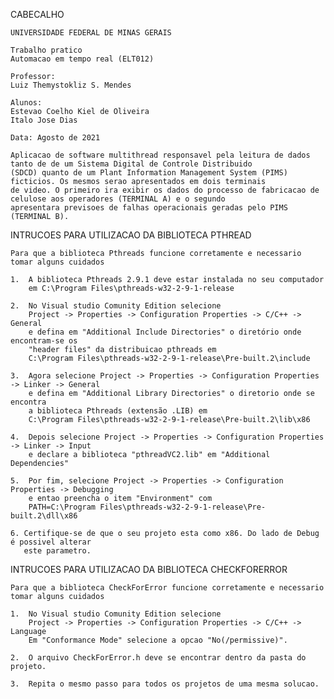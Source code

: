 CABECALHO

    UNIVERSIDADE FEDERAL DE MINAS GERAIS
 
    Trabalho pratico
    Automacao em tempo real (ELT012)
  
    Professor: 
    Luiz Themystokliz S. Mendes
 
    Alunos:
    Estevao Coelho Kiel de Oliveira
    Italo Jose Dias

    Data: Agosto de 2021

    Aplicacao de software multithread responsavel pela leitura de dados tanto de de um Sistema Digital de Controle Distribuido 
    (SDCD) quanto de um Plant Information Management System (PIMS) ficticios. Os mesmos serao apresentados em dois terminais
    de video. O primeiro ira exibir os dados do processo de fabricacao de celulose aos operadores (TERMINAL A) e o segundo
    apresentara previsoes de falhas operacionais geradas pelo PIMS (TERMINAL B).


INTRUCOES PARA UTILIZACAO DA BIBLIOTECA PTHREAD

    Para que a biblioteca Pthreads funcione corretamente e necessario tomar alguns cuidados
  
    1.  A biblioteca Pthreads 2.9.1 deve estar instalada no seu computador
        em C:\Program Files\pthreads-w32-2-9-1-release
 
    2.  No Visual studio Comunity Edition selecione
        Project -> Properties -> Configuration Properties -> C/C++ -> General
        e defina em "Additional Include Directories" o diretório onde encontram-se os
        "header files" da distribuicao pthreads em
        C:\Program Files\pthreads-w32-2-9-1-release\Pre-built.2\include

    3.  Agora selecione Project -> Properties -> Configuration Properties -> Linker -> General
        e defina em "Additional Library Directories" o diretorio onde se encontra
        a biblioteca Pthreads (extensão .LIB) em
        C:\Program Files\pthreads-w32-2-9-1-release\Pre-built.2\lib\x86
 
    4.  Depois selecione Project -> Properties -> Configuration Properties -> Linker -> Input
        e declare a biblioteca "pthreadVC2.lib" em "Additional Dependencies"
 
    5.  Por fim, selecione Project -> Properties -> Configuration Properties -> Debugging 
        e entao preencha o item "Environment" com
        PATH=C:\Program Files\pthreads-w32-2-9-1-release\Pre-built.2\dll\x86

    6. Certifique-se de que o seu projeto esta como x86. Do lado de Debug é possivel alterar
       este parametro.


INTRUCOES PARA UTILIZACAO DA BIBLIOTECA CHECKFORERROR

    Para que a biblioteca CheckForError funcione corretamente e necessario tomar alguns cuidados

    1.  No Visual studio Comunity Edition selecione
        Project -> Properties -> Configuration Properties -> C/C++ -> Language
        Em "Conformance Mode" selecione a opcao "No(/permissive)".

    2.  O arquivo CheckForError.h deve se encontrar dentro da pasta do projeto.

    3.  Repita o mesmo passo para todos os projetos de uma mesma solucao.
